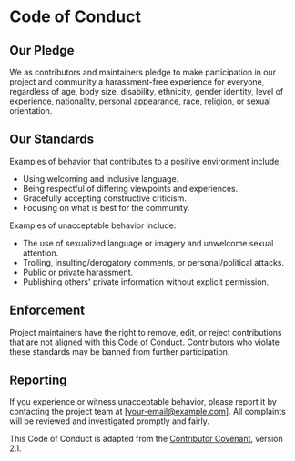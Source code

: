 # Code of Conduct

## Our Pledge
We as contributors and maintainers pledge to make participation in our project and community a harassment-free experience for everyone, regardless of age, body size, disability, ethnicity, gender identity, level of experience, nationality, personal appearance, race, religion, or sexual orientation.

## Our Standards
Examples of behavior that contributes to a positive environment include:
- Using welcoming and inclusive language.
- Being respectful of differing viewpoints and experiences.
- Gracefully accepting constructive criticism.
- Focusing on what is best for the community.

Examples of unacceptable behavior include:
- The use of sexualized language or imagery and unwelcome sexual attention.
- Trolling, insulting/derogatory comments, or personal/political attacks.
- Public or private harassment.
- Publishing others' private information without explicit permission.

## Enforcement
Project maintainers have the right to remove, edit, or reject contributions that are not aligned with this Code of Conduct. Contributors who violate these standards may be banned from further participation.

## Reporting
If you experience or witness unacceptable behavior, please report it by contacting the project team at [your-email@example.com]. All complaints will be reviewed and investigated promptly and fairly.

This Code of Conduct is adapted from the [Contributor Covenant](https://www.contributor-covenant.org), version 2.1.